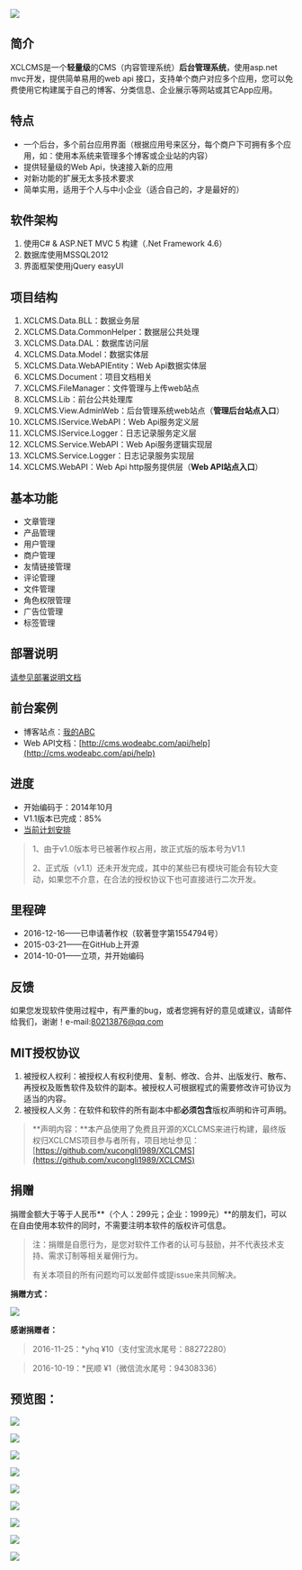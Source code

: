 
[![](https://ci.appveyor.com/api/projects/status/xunqytmi7anspfih?svg=true)](https://ci.appveyor.com/project/xucongli1989/XCLCMS)


## 简介
XCLCMS是一个**轻量级**的CMS（内容管理系统）**后台管理系统**，使用asp.net mvc开发，提供简单易用的web api 接口，支持单个商户对应多个应用，您可以免费使用它构建属于自己的博客、分类信息、企业展示等网站或其它App应用。

## 特点
- 一个后台，多个前台应用界面（根据应用号来区分，每个商户下可拥有多个应用，如：使用本系统来管理多个博客或企业站的内容）
- 提供轻量级的Web Api，快速接入新的应用
- 对新功能的扩展无太多技术要求
- 简单实用，适用于个人与中小企业（适合自己的，才是最好的）

## 软件架构
1. 使用C# & ASP.NET MVC 5 构建（.Net Framework 4.6）
2. 数据库使用MSSQL2012
3. 界面框架使用jQuery easyUI

## 项目结构
1. XCLCMS.Data.BLL：数据业务层
2. XCLCMS.Data.CommonHelper：数据层公共处理
3. XCLCMS.Data.DAL：数据库访问层
4. XCLCMS.Data.Model：数据实体层
5. XCLCMS.Data.WebAPIEntity：Web Api数据实体层
6. XCLCMS.Document：项目文档相关
7. XCLCMS.FileManager：文件管理与上传web站点
8. XCLCMS.Lib：前台公共处理库
9. XCLCMS.View.AdminWeb：后台管理系统web站点（**管理后台站点入口**） 
10. XCLCMS.IService.WebAPI：Web Api服务定义层
11. XCLCMS.IService.Logger：日志记录服务定义层
12. XCLCMS.Service.WebAPI：Web Api服务逻辑实现层
13. XCLCMS.Service.Logger：日志记录服务实现层
14. XCLCMS.WebAPI：Web Api http服务提供层（**Web API站点入口**）

## 基本功能

- 文章管理
- 产品管理
- 用户管理
- 商户管理
- 友情链接管理
- 评论管理
- 文件管理
- 角色权限管理
- 广告位管理
- 标签管理

## 部署说明

[请参见部署说明文档](https://github.com/xucongli1989/XCLCMS/blob/master/%E5%A6%82%E4%BD%95%E9%83%A8%E7%BD%B2.md)

## 前台案例
- 博客站点：[我的ABC](http://www.wodeabc.com)
- Web API文档：[http://cms.wodeabc.com/api/help](http://cms.wodeabc.com/api/help)

## 进度
- 开始编码于：2014年10月
- V1.1版本已完成：85%
- [当前计划安排](https://github.com/xucongli1989/XCLCMS/projects/1)

> 1、由于v1.0版本号已被著作权占用，故正式版的版本号为V1.1
> 
> 2、正式版（v1.1）还未开发完成，其中的某些已有模块可能会有较大变动，如果您不介意，在合法的授权协议下也可直接进行二次开发。

## 里程碑
- 2016-12-16——已申请著作权（软著登字第1554794号）
- 2015-03-21——在GitHub上开源
- 2014-10-01——立项，并开始编码


## 反馈
如果您发现软件使用过程中，有严重的bug，或者您拥有好的意见或建议，请邮件给我们，谢谢！e-mail:80213876@qq.com

## MIT授权协议
1. 被授权人权利：被授权人有权利使用、复制、修改、合并、出版发行、散布、再授权及贩售软件及软件的副本。被授权人可根据程式的需要修改许可协议为适当的内容。
2. 被授权人义务：在软件和软件的所有副本中都**必须包含**版权声明和许可声明。

> **声明内容：**本产品使用了免费且开源的XCLCMS来进行构建，最终版权归XCLCMS项目参与者所有，项目地址参见：[https://github.com/xucongli1989/XCLCMS](https://github.com/xucongli1989/XCLCMS)

## 捐赠
捐赠金额大于等于人民币**（个人：299元；企业：1999元）**的朋友们，可以在自由使用本软件的同时，不需要注明本软件的版权许可信息。

> 注：捐赠是自愿行为，是您对软件工作者的认可与鼓励，并不代表技术支持、需求订制等相关雇佣行为。
> 
> 有关本项目的所有问题均可以发邮件或提issue来共同解决。


**捐赠方式：**

![](https://raw.githubusercontent.com/xucongli1989/XCLCMS/master/XCLCMS.Document/Img/pay.png)


**感谢捐赠者：**

> 2016-11-25：*yhq &yen;10（支付宝流水尾号：88272280）

> 2016-10-19：*民顺  &yen;1（微信流水尾号：94308336）


## 预览图：

![](https://raw.githubusercontent.com/xucongli1989/XCLCMS/master/XCLCMS.Document/Img/11.jpg)

![](https://raw.githubusercontent.com/xucongli1989/XCLCMS/master/XCLCMS.Document/Img/33.jpg)

![](https://raw.githubusercontent.com/xucongli1989/XCLCMS/master/XCLCMS.Document/Img/44.jpg)

![](https://raw.githubusercontent.com/xucongli1989/XCLCMS/master/XCLCMS.Document/Img/55.jpg)

![](https://raw.githubusercontent.com/xucongli1989/XCLCMS/master/XCLCMS.Document/Img/66.jpg)

![](https://raw.githubusercontent.com/xucongli1989/XCLCMS/master/XCLCMS.Document/Img/20160306-01.jpg)

![](https://raw.githubusercontent.com/xucongli1989/XCLCMS/master/XCLCMS.Document/Img/20160306-02.jpg)

![](https://raw.githubusercontent.com/xucongli1989/XCLCMS/master/XCLCMS.Document/Img/20160306-03.jpg)

![](https://raw.githubusercontent.com/xucongli1989/XCLCMS/master/XCLCMS.Document/Img/20160404-01.jpg)

